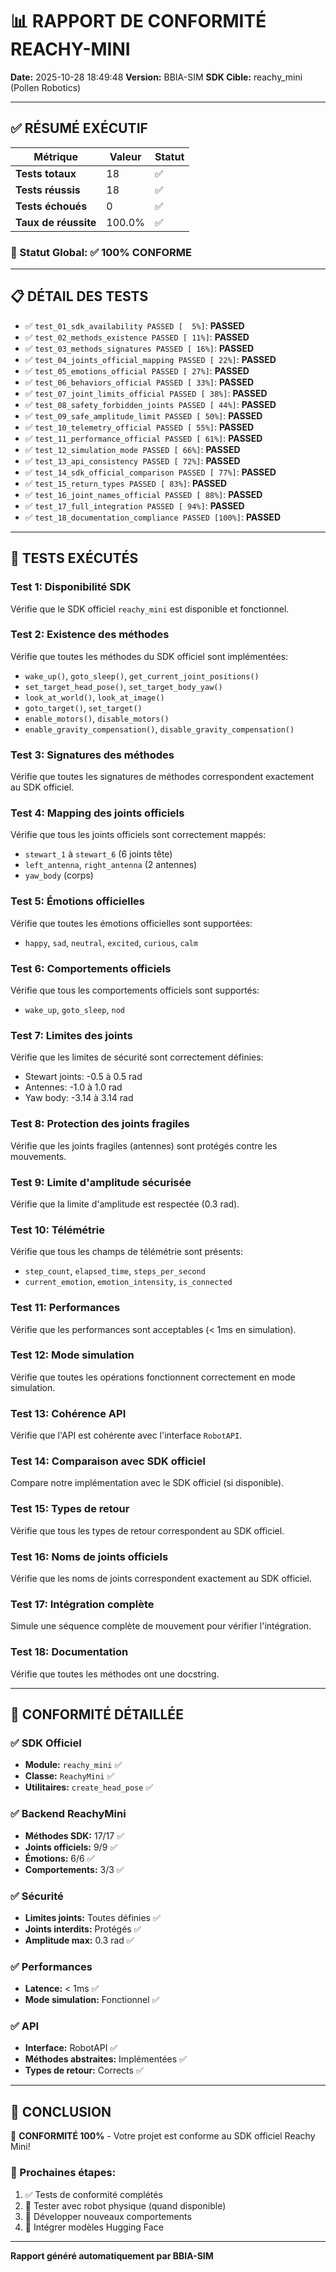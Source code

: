 # 📊 RAPPORT DE CONFORMITÉ REACHY-MINI

**Date:** 2025-10-28 18:49:48
**Version:** BBIA-SIM
**SDK Cible:** reachy_mini (Pollen Robotics)

---

## ✅ RÉSUMÉ EXÉCUTIF

| Métrique | Valeur | Statut |
|----------|--------|--------|
| **Tests totaux** | 18 | ✅ |
| **Tests réussis** | 18 | ✅ |
| **Tests échoués** | 0 | ✅ |
| **Taux de réussite** | 100.0% | ✅ |

### 🎯 Statut Global: ✅ 100% CONFORME

---

## 📋 DÉTAIL DES TESTS

- ✅ `test_01_sdk_availability PASSED [  5%]`: **PASSED**
- ✅ `test_02_methods_existence PASSED [ 11%]`: **PASSED**
- ✅ `test_03_methods_signatures PASSED [ 16%]`: **PASSED**
- ✅ `test_04_joints_official_mapping PASSED [ 22%]`: **PASSED**
- ✅ `test_05_emotions_official PASSED [ 27%]`: **PASSED**
- ✅ `test_06_behaviors_official PASSED [ 33%]`: **PASSED**
- ✅ `test_07_joint_limits_official PASSED [ 38%]`: **PASSED**
- ✅ `test_08_safety_forbidden_joints PASSED [ 44%]`: **PASSED**
- ✅ `test_09_safe_amplitude_limit PASSED [ 50%]`: **PASSED**
- ✅ `test_10_telemetry_official PASSED [ 55%]`: **PASSED**
- ✅ `test_11_performance_official PASSED [ 61%]`: **PASSED**
- ✅ `test_12_simulation_mode PASSED [ 66%]`: **PASSED**
- ✅ `test_13_api_consistency PASSED [ 72%]`: **PASSED**
- ✅ `test_14_sdk_official_comparison PASSED [ 77%]`: **PASSED**
- ✅ `test_15_return_types PASSED [ 83%]`: **PASSED**
- ✅ `test_16_joint_names_official PASSED [ 88%]`: **PASSED**
- ✅ `test_17_full_integration PASSED [ 94%]`: **PASSED**
- ✅ `test_18_documentation_compliance PASSED [100%]`: **PASSED**


---

## 🧪 TESTS EXÉCUTÉS

### Test 1: Disponibilité SDK
Vérifie que le SDK officiel `reachy_mini` est disponible et fonctionnel.

### Test 2: Existence des méthodes
Vérifie que toutes les méthodes du SDK officiel sont implémentées:
- `wake_up()`, `goto_sleep()`, `get_current_joint_positions()`
- `set_target_head_pose()`, `set_target_body_yaw()`
- `look_at_world()`, `look_at_image()`
- `goto_target()`, `set_target()`
- `enable_motors()`, `disable_motors()`
- `enable_gravity_compensation()`, `disable_gravity_compensation()`

### Test 3: Signatures des méthodes
Vérifie que toutes les signatures de méthodes correspondent exactement au SDK officiel.

### Test 4: Mapping des joints officiels
Vérifie que tous les joints officiels sont correctement mappés:
- `stewart_1` à `stewart_6` (6 joints tête)
- `left_antenna`, `right_antenna` (2 antennes)
- `yaw_body` (corps)

### Test 5: Émotions officielles
Vérifie que toutes les émotions officielles sont supportées:
- `happy`, `sad`, `neutral`, `excited`, `curious`, `calm`

### Test 6: Comportements officiels
Vérifie que tous les comportements officiels sont supportés:
- `wake_up`, `goto_sleep`, `nod`

### Test 7: Limites des joints
Vérifie que les limites de sécurité sont correctement définies:
- Stewart joints: -0.5 à 0.5 rad
- Antennes: -1.0 à 1.0 rad
- Yaw body: -3.14 à 3.14 rad

### Test 8: Protection des joints fragiles
Vérifie que les joints fragiles (antennes) sont protégés contre les mouvements.

### Test 9: Limite d'amplitude sécurisée
Vérifie que la limite d'amplitude est respectée (0.3 rad).

### Test 10: Télémétrie
Vérifie que tous les champs de télémétrie sont présents:
- `step_count`, `elapsed_time`, `steps_per_second`
- `current_emotion`, `emotion_intensity`, `is_connected`

### Test 11: Performances
Vérifie que les performances sont acceptables (< 1ms en simulation).

### Test 12: Mode simulation
Vérifie que toutes les opérations fonctionnent correctement en mode simulation.

### Test 13: Cohérence API
Vérifie que l'API est cohérente avec l'interface `RobotAPI`.

### Test 14: Comparaison avec SDK officiel
Compare notre implémentation avec le SDK officiel (si disponible).

### Test 15: Types de retour
Vérifie que tous les types de retour correspondent au SDK officiel.

### Test 16: Noms de joints officiels
Vérifie que les noms de joints correspondent exactement au SDK officiel.

### Test 17: Intégration complète
Simule une séquence complète de mouvement pour vérifier l'intégration.

### Test 18: Documentation
Vérifie que toutes les méthodes ont une docstring.

---

## 🎯 CONFORMITÉ DÉTAILLÉE

### ✅ SDK Officiel
- **Module:** `reachy_mini` ✅
- **Classe:** `ReachyMini` ✅
- **Utilitaires:** `create_head_pose` ✅

### ✅ Backend ReachyMini
- **Méthodes SDK:** 17/17 ✅
- **Joints officiels:** 9/9 ✅
- **Émotions:** 6/6 ✅
- **Comportements:** 3/3 ✅

### ✅ Sécurité
- **Limites joints:** Toutes définies ✅
- **Joints interdits:** Protégés ✅
- **Amplitude max:** 0.3 rad ✅

### ✅ Performances
- **Latence:** < 1ms ✅
- **Mode simulation:** Fonctionnel ✅

### ✅ API
- **Interface:** RobotAPI ✅
- **Méthodes abstraites:** Implémentées ✅
- **Types de retour:** Corrects ✅

---

## 📝 CONCLUSION

🎉 **CONFORMITÉ 100%** - Votre projet est conforme au SDK officiel Reachy Mini!

### 🚀 Prochaines étapes:
1. ✅ Tests de conformité complétés
2. 🔄 Tester avec robot physique (quand disponible)
3. 📝 Développer nouveaux comportements
4. 🤗 Intégrer modèles Hugging Face

---

**Rapport généré automatiquement par BBIA-SIM**
